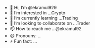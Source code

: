 - 👋 Hi, I’m @ekramul929
- 👀 I’m interested in ...Crypto
- 🌱 I’m currently learning ...Trading
- 💞️ I’m looking to collaborate on ...Trader
- 📫 How to reach me ...@ekramul92
- 😄 Pronouns: ...
- ⚡ Fun fact: ...

<!---
ekramul929/ekramul929 is a ✨ special ✨ repository because its `README.md` (this file) appears on your GitHub profile.
You can click the Preview link to take a look at your changes.
--->

